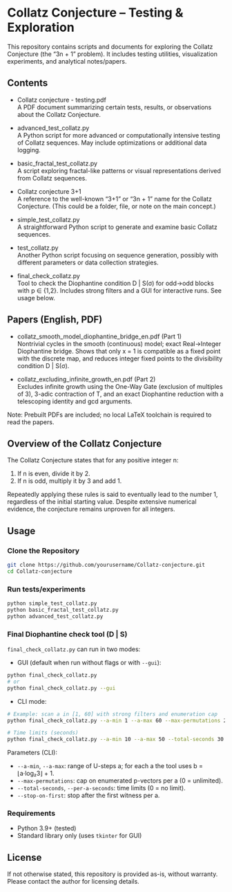# Collatz Conjecture – Testing & Exploration

This repository contains scripts and documents for exploring the Collatz Conjecture (the “3n + 1” problem). It includes testing utilities, visualization experiments, and analytical notes/papers.

## Contents

- Collatz conjecture - testing.pdf  
  A PDF document summarizing certain tests, results, or observations about the Collatz Conjecture.

- advanced_test_collatz.py  
  A Python script for more advanced or computationally intensive testing of Collatz sequences. May include optimizations or additional data logging.

- basic_fractal_test_collatz.py  
  A script exploring fractal-like patterns or visual representations derived from Collatz sequences.

- Collatz conjecture 3+1  
  A reference to the well-known “3+1” or “3n + 1” name for the Collatz Conjecture. (This could be a folder, file, or note on the main concept.)

- simple_test_collatz.py  
  A straightforward Python script to generate and examine basic Collatz sequences.

- test_collatz.py  
  Another Python script focusing on sequence generation, possibly with different parameters or data collection strategies.

- final_check_collatz.py  
  Tool to check the Diophantine condition D | S(σ) for odd→odd blocks with p ∈ {1,2}. Includes strong filters and a GUI for interactive runs. See usage below.

## Papers (English, PDF)

- collatz_smooth_model_diophantine_bridge_en.pdf (Part 1)  
  Nontrivial cycles in the smooth (continuous) model; exact Real→Integer Diophantine bridge. Shows that only x = 1 is compatible as a fixed point with the discrete map, and reduces integer fixed points to the divisibility condition D | S(σ).

- collatz_excluding_infinite_growth_en.pdf (Part 2)  
  Excludes infinite growth using the One-Way Gate (exclusion of multiples of 3), 3-adic contraction of T, and an exact Diophantine reduction with a telescoping identity and gcd arguments.

Note: Prebuilt PDFs are included; no local LaTeX toolchain is required to read the papers.

## Overview of the Collatz Conjecture

The Collatz Conjecture states that for any positive integer n:

1. If n is even, divide it by 2.
2. If n is odd, multiply it by 3 and add 1.

Repeatedly applying these rules is said to eventually lead to the number 1, regardless of the initial starting value. Despite extensive numerical evidence, the conjecture remains unproven for all integers.

## Usage

### Clone the Repository

```bash
git clone https://github.com/yourusername/Collatz-conjecture.git
cd Collatz-conjecture
```

### Run tests/experiments

```bash
python simple_test_collatz.py
python basic_fractal_test_collatz.py
python advanced_test_collatz.py
```

### Final Diophantine check tool (D | S)

`final_check_collatz.py` can run in two modes:

- GUI (default when run without flags or with `--gui`):

```bash
python final_check_collatz.py
# or
python final_check_collatz.py --gui
```

- CLI mode:

```bash
# Example: scan a in [1, 60] with strong filters and enumeration cap
python final_check_collatz.py --a-min 1 --a-max 60 --max-permutations 200000 --stop-on-first

# Time limits (seconds)
python final_check_collatz.py --a-min 10 --a-max 50 --total-seconds 30 --per-a-seconds 1
```

Parameters (CLI):
- `--a-min`, `--a-max`: range of U-steps a; for each a the tool uses b = ⌊a·log₂3⌋ + 1.
- `--max-permutations`: cap on enumerated p-vectors per a (0 = unlimited).
- `--total-seconds`, `--per-a-seconds`: time limits (0 = no limit).
- `--stop-on-first`: stop after the first witness per a.

### Requirements

- Python 3.9+ (tested)
- Standard library only (uses `tkinter` for GUI)

## License

If not otherwise stated, this repository is provided as-is, without warranty. Please contact the author for licensing details.

